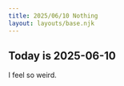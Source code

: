 ```yaml
---
title: 2025/06/10 Nothing
layout: layouts/base.njk
---
```

## Today is 2025-06-10

I feel so weird. 


